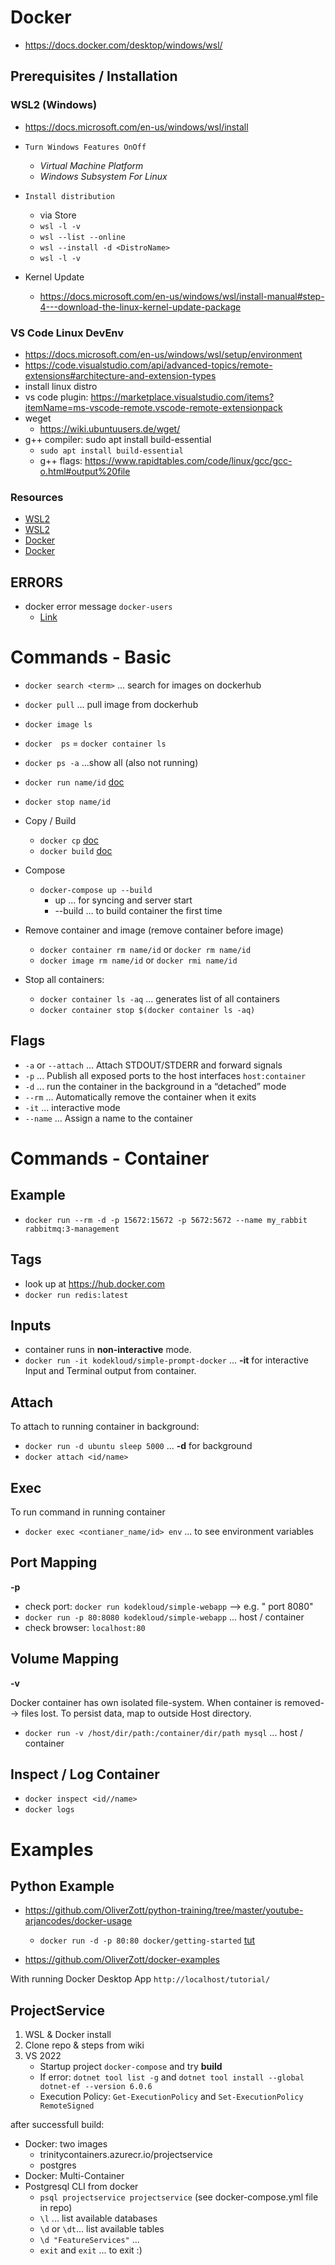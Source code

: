 # Docker

- <https://docs.docker.com/desktop/windows/wsl/>

## Prerequisites / Installation

### WSL2 (Windows)

- <https://docs.microsoft.com/en-us/windows/wsl/install>

- `Turn Windows Features OnOff`
  - *Virtual Machine Platform*
  - *Windows Subsystem For Linux*
- `Install distribution`
  - via Store
  - `wsl -l -v`
  - `wsl --list --online`
  - `wsl --install -d <DistroName>`
  - `wsl -l -v`
- Kernel Update
  - <https://docs.microsoft.com/en-us/windows/wsl/install-manual#step-4---download-the-linux-kernel-update-package>

### VS Code Linux DevEnv

- <https://docs.microsoft.com/en-us/windows/wsl/setup/environment>
- <https://code.visualstudio.com/api/advanced-topics/remote-extensions#architecture-and-extension-types>
- install linux distro
- vs code plugin: <https://marketplace.visualstudio.com/items?itemName=ms-vscode-remote.vscode-remote-extensionpack>
- weget
  - <https://wiki.ubuntuusers.de/wget/>
- g++ compiler: sudo apt install build-essential
  - `sudo apt install build-essential`
  - g++ flags: <https://www.rapidtables.com/code/linux/gcc/gcc-o.html#output%20file>

### Resources

- [WSL2](https://www.youtube.com/watch?v=5RQbdMn04Oc)
- [WSL2](https://www.youtube.com/watch?v=A0eqZujVfYU)
- [Docker](https://www.youtube.com/watch?v=0oEsMwSxBsk)
- [Docker](https://www.youtube.com/watch?v=WcQ3-M4-jik)

## ERRORS

- docker error message `docker-users`
  - [Link](https://icij.gitbook.io/datashare/faq-errors/you-are-not-allowed-to-use-docker-you-must-be-in-the-docker-users-group-.-what-should-i-do)

# Commands - Basic

- `docker search <term>` ... search for images on dockerhub
- `docker pull` ... pull image from dockerhub

- `docker image ls`
- `docker  ps` = `docker container ls`
- `docker ps -a` ...show all (also not running)
- `docker run name/id`  [doc](https://docs.docker.com/engine/reference/run/)
- `docker stop name/id`

- Copy / Build
  - `docker cp` [doc](https://docs.docker.com/engine/reference/commandline/cp/)
  - `docker build` [doc](https://docs.docker.com/engine/reference/commandline/build/)

- Compose
  - `docker-compose up --build`
    - up ... for syncing and server start
    - --build ... to build container the first time

- Remove container and image (remove container before image)
  - `docker container rm name/id` or `docker rm name/id`
  - `docker image rm name/id` or `docker rmi name/id`

- Stop all containers:
  - `docker container ls -aq` ... generates list of all containers
  - `docker container stop $(docker container ls -aq)`

## Flags

- `-a` or `--attach` ... Attach STDOUT/STDERR and forward signals
- `-p` ... Publish all exposed ports to the host interfaces   `host:container`
- `-d` ...  run the container in the background in a “detached” mode
- `--rm` ... Automatically remove the container when it exits
- `-it` ... interactive mode
- `--name` ... Assign a name to the container

# Commands - Container

## Example

- `docker run --rm -d -p 15672:15672 -p 5672:5672 --name my_rabbit rabbitmq:3-management`

## Tags

- look up at <https://hub.docker.com>
- `docker run redis:latest`

## Inputs

- container runs in **non-interactive** mode.
- `docker run -it kodekloud/simple-prompt-docker`  ... **-it** for interactive Input and Terminal output from container.

## Attach

To attach to running container in  background:

- `docker run -d ubuntu sleep 5000`  ... **-d** for background
- `docker attach <id/name>`

## Exec

To run command in running container

- `docker exec <contianer_name/id> env` ... to see environment variables

## Port Mapping

**-p**

- check port: `docker run kodekloud/simple-webapp` --> e.g. " port 8080"
- `docker run -p 80:8080 kodekloud/simple-webapp` ... host / container
- check browser: `localhost:80`

## Volume Mapping

**-v**

Docker container has own isolated file-system. When container is removed--> files lost.  To persist data, map to outside Host directory.

- `docker run -v /host/dir/path:/container/dir/path mysql` ... host / container

## Inspect / Log Container

- `docker inspect <id//name>`
- `docker logs`

# Examples

## Python Example

- <https://github.com/OliverZott/python-training/tree/master/youtube-arjancodes/docker-usage>
  - `docker run -d -p 80:80 docker/getting-started` [tut](http://localhost/tutorial/)

- <https://github.com/OliverZott/docker-examples>

With running Docker Desktop App `http://localhost/tutorial/`

## ProjectService

1. WSL & Docker install
1. Clone repo & steps from wiki
1. VS 2022
    - Startup project `docker-compose` and try **build**
    - If error: `dotnet tool list -g` and `dotnet tool install --global dotnet-ef --version 6.0.6`
    - Execution Policy: `Get-ExecutionPolicy` and `Set-ExecutionPolicy RemoteSigned`

after successfull build:

- Docker: two images
  - trinitycontainers.azurecr.io/projectservice
  - postgres
- Docker: Multi-Container
- Postgresql CLI from docker
  - `psql projectservice projectservice` (see docker-compose.yml file in repo)
  - `\l` ... list available databases
  - `\d` or `\dt`... list available tables
  - `\d "FeatureServices"` ...
  - `exit` and `exit` ... to exit :)
